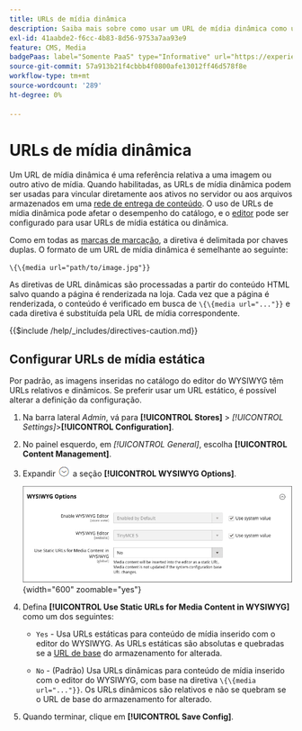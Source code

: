 ```yaml
---
title: URLs de mídia dinâmica
description: Saiba mais sobre como usar um URL de mídia dinâmica como uma referência relativa a uma imagem ou outro ativo de mídia.
exl-id: 41aabde2-f6cc-4b83-8d56-9753a7aa93e9
feature: CMS, Media
badgePaas: label="Somente PaaS" type="Informative" url="https://experienceleague.adobe.com/pt-br/docs/commerce/user-guides/product-solutions" tooltip="Aplica-se somente a projetos do Adobe Commerce na nuvem (infraestrutura do PaaS gerenciada pela Adobe) e a projetos locais."
source-git-commit: 57a913b21f4cbbb4f0800afe13012ff46d578f8e
workflow-type: tm+mt
source-wordcount: '289'
ht-degree: 0%

---
```


# URLs de mídia dinâmica

Um URL de mídia dinâmica é uma referência relativa a uma imagem ou outro ativo de mídia. Quando habilitadas, as URLs de mídia dinâmica podem ser usadas para vincular diretamente aos ativos no servidor ou aos arquivos armazenados em uma [rede de entrega de conteúdo](media-storage-content-delivery-network.md). O uso de URLs de mídia dinâmica pode afetar o desempenho do catálogo, e o [editor](editor.md#configure-the-editor) pode ser configurado para usar URLs de mídia estática ou dinâmica.

Como em todas as [marcas de marcação](../systems/markup-tags.md), a diretiva é delimitada por chaves duplas. O formato de um URL de mídia dinâmica é semelhante ao seguinte:

`\{\{media url="path/to/image.jpg"}}`

As diretivas de URL dinâmicas são processadas a partir do conteúdo HTML salvo quando a página é renderizada na loja. Cada vez que a página é renderizada, o conteúdo é verificado em busca de `\{\{media url="..."}}` e cada diretiva é substituída pela URL de mídia correspondente.

{{$include /help/_includes/directives-caution.md}}

## Configurar URLs de mídia estática

Por padrão, as imagens inseridas no catálogo do editor do WYSIWYG têm URLs relativos e dinâmicos. Se preferir usar um URL estático, é possível alterar a definição da configuração.

1. Na barra lateral _Admin_, vá para **[!UICONTROL Stores]** > _[!UICONTROL Settings]_>**[!UICONTROL Configuration]**.

1. No painel esquerdo, em _[!UICONTROL General]_, escolha **[!UICONTROL Content Management]**.

1. Expandir ![Seletor de expansão](../assets/icon-display-expand.png) a seção **[!UICONTROL WYSIWYG Options]**.

   ![Opções do WYSIWYG](./assets/content-management-wysiwyg-options.png){width="600" zoomable="yes"}

1. Defina **[!UICONTROL Use Static URLs for Media Content in WYSIWYG]** como um dos seguintes:

   - `Yes` - Usa URLs estáticas para conteúdo de mídia inserido com o editor do WYSIWYG. As URLs estáticas são absolutas e quebradas se a [URL de base](../stores-purchase/store-urls.md) do armazenamento for alterada.

   - `No` - (Padrão) Usa URLs dinâmicas para conteúdo de mídia inserido com o editor do WYSIWYG, com base na diretiva `\{\{media url="..."}}`. Os URLs dinâmicos são relativos e não se quebram se o URL de base do armazenamento for alterado.

1. Quando terminar, clique em **[!UICONTROL Save Config]**.
